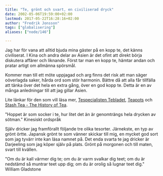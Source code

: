 ```yaml
---
title: "Te, grönt och svart, en civiliserad dryck"
date: 2002-05-06T19:59:00+02:00
lastmod: 2017-05-22T16:28:16+02:00
author: "Fredrik Jonsson"
tags: ["globalisering"]
aliases: ["node/146"]

---
```


Jag har för vana att alltid bjuda mina gäster på en kopp te, det känns civiliserat. I Kina och andra delar av Asien är det ofint att direkt börja diskutera affärer och liknande. Först tar man en kopp te, hämtar andan och pratar artigt om allmänna spörsmål.

Kommer man till ett möte uppjagad och arg finns det risk att man säger oöverlagda saker, hårda ord som stör harmonin. Bättre då att alla får tillfälla att tänka över det hela en extra gång, över en god kopp te. Detta är en av många anledningar till att jag gillar Asien.

Lite länkar för den som vill läsa mer, [Tespecialisten Tebladet](http://www.kobbs.se/), [Teapots](http://www.teapots.net/) och [Stash Tea - The History of Tea](http://www.stashtea.com/facts.htm).

"Hoppet är som socker i te, hur litet det än är genomträngs hela drycken av sötman." Kinesiskt ordspråk

Själv dricker jag framförallt följande tre olika tesorter. Järnekste, en typ av grönt örtte. Japansk grönt te som vänner skickar till mig, en mycket god sort som jag tyvärr inte kan läsa namnet på. Det enda svarta te jag dricker är Darjeeling som jag köper själv på plats. Grönt på morgonen och till maten, svart till kvällen.

"Om du är kall värmer dig te; om du är varm svalkar dig teet; om du är nedstämd så muntrar teet upp dig; om du är orolig så lugnar teet dig." William Gladstone

